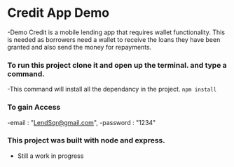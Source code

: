 # Credit App Demo
 -Demo Credit is a mobile lending app that requires wallet functionality. This is needed as borrowers need a wallet to receive the loans they have been granted and also send the money for repayments.

### To run this project clone it and open up the terminal. and type a command.

-This command will install all the dependancy in the project.
``` npm install ```

### To gain Access
-email : "LendSqr@gmail.com",
-password : "1234"
### This project was built with node and express.
- Still a work in progress